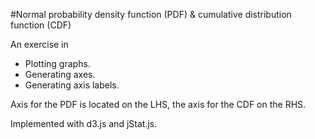 #Normal probability density function (PDF) & cumulative distribution function (CDF)

An exercise in

* Plotting graphs.
* Generating axes.
* Generating axis labels.

Axis for the PDF is located on the LHS, the axis for the CDF on the RHS.

Implemented with d3.js and jStat.js.
